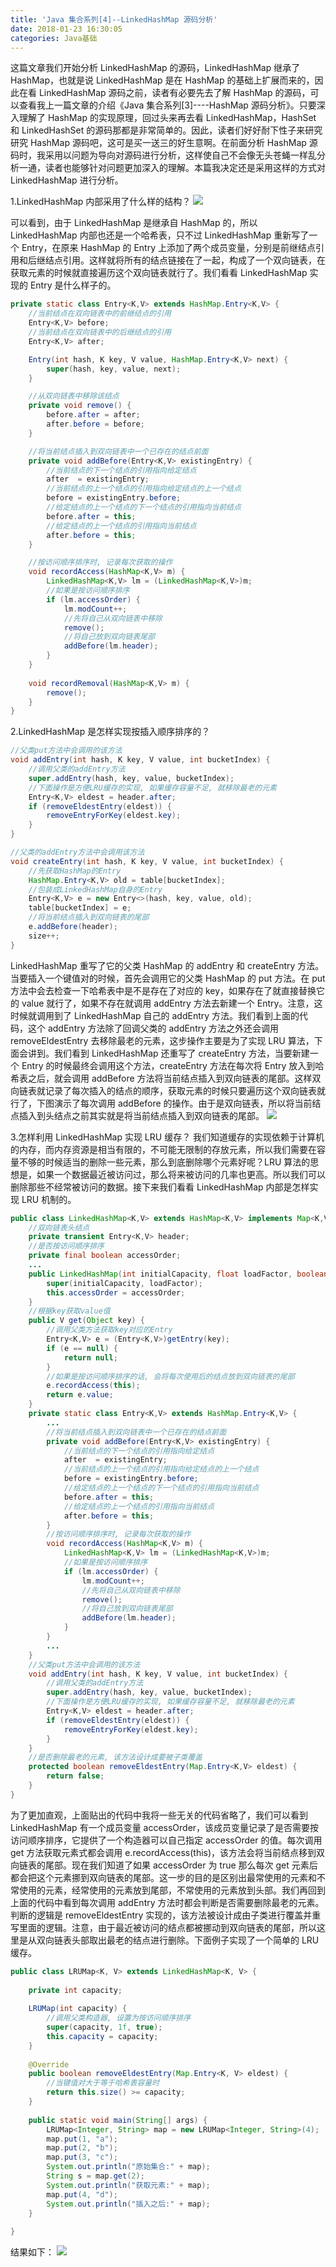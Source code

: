 ```yaml
---
title: 'Java 集合系列[4]--LinkedHashMap 源码分析'
date: 2018-01-23 16:30:05
categories: Java基础
---
```

这篇文章我们开始分析 LinkedHashMap 的源码，LinkedHashMap 继承了 HashMap，也就是说 LinkedHashMap 是在 HashMap 的基础上扩展而来的，因此在看 LinkedHashMap 源码之前，读者有必要先去了解 HashMap 的源码，可以查看我上一篇文章的介绍《Java 集合系列[3]----HashMap 源码分析》。<!-- more -->只要深入理解了 HashMap 的实现原理，回过头来再去看 LinkedHashMap，HashSet 和 LinkedHashSet 的源码那都是非常简单的。因此，读者们好好耐下性子来研究研究 HashMap 源码吧，这可是买一送三的好生意啊。在前面分析 HashMap 源码时，我采用以问题为导向对源码进行分析，这样使自己不会像无头苍蝇一样乱分析一通，读者也能够针对问题更加深入的理解。本篇我决定还是采用这样的方式对 LinkedHashMap 进行分析。

1.LinkedHashMap 内部采用了什么样的结构？
![](https://gitee.com/liuyun1995/yun-blog-image/raw/master/Java%E9%9B%86%E5%90%88%E7%B3%BB%E5%88%97%5B4%5D--LinkedHashMap%E6%BA%90%E7%A0%81%E5%88%86%E6%9E%90/img1.png)

可以看到，由于 LinkedHashMap 是继承自 HashMap 的，所以 LinkedHashMap 内部也还是一个哈希表，只不过 LinkedHashMap 重新写了一个 Entry，在原来 HashMap 的 Entry 上添加了两个成员变量，分别是前继结点引用和后继结点引用。这样就将所有的结点链接在了一起，构成了一个双向链表，在获取元素的时候就直接遍历这个双向链表就行了。我们看看 LinkedHashMap 实现的 Entry 是什么样子的。

```java
private static class Entry<K,V> extends HashMap.Entry<K,V> {
    //当前结点在双向链表中的前继结点的引用
    Entry<K,V> before;
    //当前结点在双向链表中的后继结点的引用
    Entry<K,V> after;

    Entry(int hash, K key, V value, HashMap.Entry<K,V> next) {
        super(hash, key, value, next);
    }

    //从双向链表中移除该结点
    private void remove() {
        before.after = after;
        after.before = before;
    }

    //将当前结点插入到双向链表中一个已存在的结点前面
    private void addBefore(Entry<K,V> existingEntry) {
        //当前结点的下一个结点的引用指向给定结点
        after  = existingEntry;
        //当前结点的上一个结点的引用指向给定结点的上一个结点
        before = existingEntry.before;
        //给定结点的上一个结点的下一个结点的引用指向当前结点
        before.after = this;
        //给定结点的上一个结点的引用指向当前结点
        after.before = this;
    }

    //按访问顺序排序时, 记录每次获取的操作
    void recordAccess(HashMap<K,V> m) {
        LinkedHashMap<K,V> lm = (LinkedHashMap<K,V>)m;
        //如果是按访问顺序排序
        if (lm.accessOrder) {
            lm.modCount++;
            //先将自己从双向链表中移除
            remove();
            //将自己放到双向链表尾部
            addBefore(lm.header);
        }
    }
  
    void recordRemoval(HashMap<K,V> m) {
        remove();
    }
}
```

2.LinkedHashMap 是怎样实现按插入顺序排序的？

```java
//父类put方法中会调用的该方法
void addEntry(int hash, K key, V value, int bucketIndex) {
    //调用父类的addEntry方法
    super.addEntry(hash, key, value, bucketIndex);
    //下面操作是方便LRU缓存的实现, 如果缓存容量不足, 就移除最老的元素
    Entry<K,V> eldest = header.after;
    if (removeEldestEntry(eldest)) {
        removeEntryForKey(eldest.key);
    }
}

//父类的addEntry方法中会调用该方法
void createEntry(int hash, K key, V value, int bucketIndex) {
    //先获取HashMap的Entry
    HashMap.Entry<K,V> old = table[bucketIndex];
    //包装成LinkedHashMap自身的Entry
    Entry<K,V> e = new Entry<>(hash, key, value, old);
    table[bucketIndex] = e;
    //将当前结点插入到双向链表的尾部
    e.addBefore(header);
    size++;
}
```

LinkedHashMap 重写了它的父类 HashMap 的 addEntry 和 createEntry 方法。当要插入一个键值对的时候，首先会调用它的父类 HashMap 的 put 方法。在 put 方法中会去检查一下哈希表中是不是存在了对应的 key，如果存在了就直接替换它的 value 就行了，如果不存在就调用 addEntry 方法去新建一个 Entry。注意，这时候就调用到了 LinkedHashMap 自己的 addEntry 方法。我们看到上面的代码，这个 addEntry 方法除了回调父类的 addEntry 方法之外还会调用 removeEldestEntry 去移除最老的元素，这步操作主要是为了实现 LRU 算法，下面会讲到。我们看到 LinkedHashMap 还重写了 createEntry 方法，当要新建一个 Entry 的时候最终会调用这个方法，createEntry 方法在每次将 Entry 放入到哈希表之后，就会调用 addBefore 方法将当前结点插入到双向链表的尾部。这样双向链表就记录了每次插入的结点的顺序，获取元素的时候只要遍历这个双向链表就行了，下图演示了每次调用 addBefore 的操作。由于是双向链表，所以将当前结点插入到头结点之前其实就是将当前结点插入到双向链表的尾部。
![](https://gitee.com/liuyun1995/yun-blog-image/raw/master/Java%E9%9B%86%E5%90%88%E7%B3%BB%E5%88%97%5B4%5D--LinkedHashMap%E6%BA%90%E7%A0%81%E5%88%86%E6%9E%90/img2.png)

3.怎样利用 LinkedHashMap 实现 LRU 缓存？
我们知道缓存的实现依赖于计算机的内存，而内存资源是相当有限的，不可能无限制的存放元素，所以我们需要在容量不够的时候适当的删除一些元素，那么到底删除哪个元素好呢？LRU 算法的思想是，如果一个数据最近被访问过，那么将来被访问的几率也更高。所以我们可以删除那些不经常被访问的数据。接下来我们看看 LinkedHashMap 内部是怎样实现 LRU 机制的。

```java
public class LinkedHashMap<K,V> extends HashMap<K,V> implements Map<K,V> {
    //双向链表头结点
    private transient Entry<K,V> header;
    //是否按访问顺序排序
    private final boolean accessOrder;
    ...
    public LinkedHashMap(int initialCapacity, float loadFactor, boolean accessOrder) {
        super(initialCapacity, loadFactor);
        this.accessOrder = accessOrder;
    }
    //根据key获取value值
    public V get(Object key) {
        //调用父类方法获取key对应的Entry
        Entry<K,V> e = (Entry<K,V>)getEntry(key);
        if (e == null) {
            return null;
        }
        //如果是按访问顺序排序的话, 会将每次使用后的结点放到双向链表的尾部
        e.recordAccess(this);
        return e.value;
    }
    private static class Entry<K,V> extends HashMap.Entry<K,V> {
        ...
        //将当前结点插入到双向链表中一个已存在的结点前面
        private void addBefore(Entry<K,V> existingEntry) {
            //当前结点的下一个结点的引用指向给定结点
            after  = existingEntry;
            //当前结点的上一个结点的引用指向给定结点的上一个结点
            before = existingEntry.before;
            //给定结点的上一个结点的下一个结点的引用指向当前结点
            before.after = this;
            //给定结点的上一个结点的引用指向当前结点
            after.before = this;
        }
        //按访问顺序排序时, 记录每次获取的操作
        void recordAccess(HashMap<K,V> m) {
            LinkedHashMap<K,V> lm = (LinkedHashMap<K,V>)m;
            //如果是按访问顺序排序
            if (lm.accessOrder) {
                lm.modCount++;
                //先将自己从双向链表中移除
                remove();
                //将自己放到双向链表尾部
                addBefore(lm.header);
            }
        }
        ...
    }
    //父类put方法中会调用的该方法
    void addEntry(int hash, K key, V value, int bucketIndex) {
        //调用父类的addEntry方法
        super.addEntry(hash, key, value, bucketIndex);
        //下面操作是方便LRU缓存的实现, 如果缓存容量不足, 就移除最老的元素
        Entry<K,V> eldest = header.after;
        if (removeEldestEntry(eldest)) {
            removeEntryForKey(eldest.key);
        }
    }
    //是否删除最老的元素, 该方法设计成要被子类覆盖
    protected boolean removeEldestEntry(Map.Entry<K,V> eldest) {
        return false;
    }
}
```

为了更加直观，上面贴出的代码中我将一些无关的代码省略了，我们可以看到 LinkedHashMap 有一个成员变量 accessOrder，该成员变量记录了是否需要按访问顺序排序，它提供了一个构造器可以自己指定 accessOrder 的值。每次调用 get 方法获取元素式都会调用 e.recordAccess(this)，该方法会将当前结点移到双向链表的尾部。现在我们知道了如果 accessOrder 为 true 那么每次 get 元素后都会把这个元素挪到双向链表的尾部。这一步的目的是区别出最常使用的元素和不常使用的元素，经常使用的元素放到尾部，不常使用的元素放到头部。我们再回到上面的代码中看到每次调用 addEntry 方法时都会判断是否需要删除最老的元素。判断的逻辑是 removeEldestEntry 实现的，该方法被设计成由子类进行覆盖并重写里面的逻辑。注意，由于最近被访问的结点都被挪动到双向链表的尾部，所以这里是从双向链表头部取出最老的结点进行删除。下面例子实现了一个简单的 LRU 缓存。

```java
public class LRUMap<K, V> extends LinkedHashMap<K, V> {
  
    private int capacity;
  
    LRUMap(int capacity) {
        //调用父类构造器, 设置为按访问顺序排序
        super(capacity, 1f, true);
        this.capacity = capacity;
    }
  
    @Override
    public boolean removeEldestEntry(Map.Entry<K, V> eldest) {
        //当键值对大于等于哈希表容量时
        return this.size() >= capacity;
    }
  
    public static void main(String[] args) {
        LRUMap<Integer, String> map = new LRUMap<Integer, String>(4);
        map.put(1, "a");
        map.put(2, "b");
        map.put(3, "c");
        System.out.println("原始集合:" + map);
        String s = map.get(2);
        System.out.println("获取元素:" + map);
        map.put(4, "d");
        System.out.println("插入之后:" + map);
    }
  
}
```

结果如下：
![](https://gitee.com/liuyun1995/yun-blog-image/raw/master/Java%E9%9B%86%E5%90%88%E7%B3%BB%E5%88%97%5B4%5D--LinkedHashMap%E6%BA%90%E7%A0%81%E5%88%86%E6%9E%90/img3.png)
